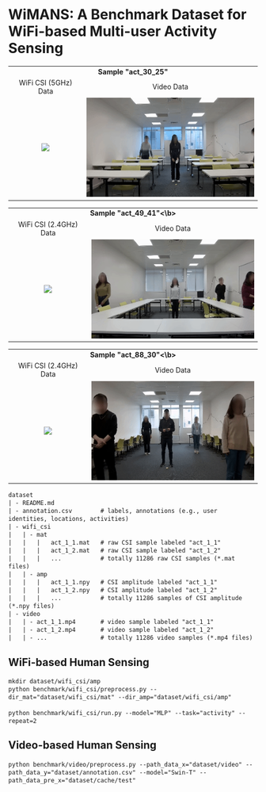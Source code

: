 # WiMANS: A Benchmark Dataset for WiFi-based Multi-user Activity Sensing





<table align = "center">
  <tr align = "center"><td colspan="2"><b>Sample "act_30_25"</b></td>
  <tr align = "center"><td>WiFi CSI (5GHz) Data</td> <td>Video Data</td></tr>
  <tr align = "center"><td><img src="visualize/wifi_csi_act_30_25.gif" height="200"/></td><td><img src="visualize/video_act_30_25.gif" height="200"/></td></tr>
</table>

<table align = "center">
  <tr align = "center"><td colspan="2"><b>Sample "act_49_41"<\b></td>
  <tr align = "center"><td>WiFi CSI (2.4GHz) Data</td> <td>Video Data</td></tr>
  <tr align = "center"><td><img src="visualize/wifi_csi_act_49_41.gif" height="200"/></td><td><img src="visualize/video_act_49_41.gif" height="200"/></td></tr>
</table>

<table align = "center">
  <tr align = "center"><td colspan="2"><b>Sample "act_88_30"<\b></td>
  <tr align = "center"><td>WiFi CSI (2.4GHz) Data</td> <td>Video Data</td></tr>
  <tr align = "center"><td><img src="visualize/wifi_csi_act_88_30.gif" height="200"/></td><td><img src="visualize/video_act_88_30.gif" height="200"/></td></tr>
</table>


```
dataset
| - README.md
| - annotation.csv        # labels, annotations (e.g., user identities, locations, activities)
| - wifi_csi
|   | - mat
|   |   |   act_1_1.mat   # raw CSI sample labeled "act_1_1"
|   |   |   act_1_2.mat   # raw CSI sample labeled "act_1_2"
|   |   |   ...           # totally 11286 raw CSI samples (*.mat files)
|   | - amp
|   |   |   act_1_1.npy   # CSI amplitude labeled "act_1_1"
|   |   |   act_1_2.npy   # CSI amplitude labeled "act_1_2"
|   |   |   ...           # totally 11286 samples of CSI amplitude (*.npy files)
| - video
|   | - act_1_1.mp4       # video sample labeled "act_1_1"
|   | - act_1_2.mp4       # video sample labeled "act_1_2"
|   | - ...               # totally 11286 video samples (*.mp4 files)
```
    
    
## WiFi-based Human Sensing
    
    

```
mkdir dataset/wifi_csi/amp
python benchmark/wifi_csi/preprocess.py --dir_mat="dataset/wifi_csi/mat" --dir_amp="dataset/wifi_csi/amp"

python benchmark/wifi_csi/run.py --model="MLP" --task="activity" --repeat=2
```
    
    
## Video-based Human Sensing
```
python benchmark/video/preprocess.py --path_data_x="dataset/video" --path_data_y="dataset/annotation.csv" --model="Swin-T" --path_data_pre_x="dataset/cache/test"
```
